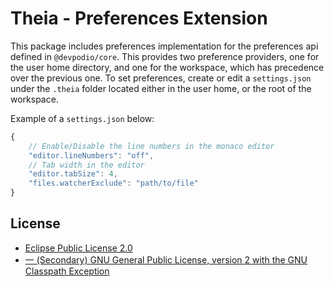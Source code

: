 # Theia - Preferences Extension

This package includes preferences implementation for the preferences api defined in `@devpodio/core`. This provides two preference providers, one for the user home directory, and one for the workspace, which has precedence over the previous one. To set preferences, create or edit a `settings.json` under the `.theia` folder located either in the user home, or the root of the workspace.

Example of a `settings.json` below:

```typescript
{
    // Enable/Disable the line numbers in the monaco editor
	"editor.lineNumbers": "off",
    // Tab width in the editor
	"editor.tabSize": 4,
	"files.watcherExclude": "path/to/file"
}
```

## License
- [Eclipse Public License 2.0](http://www.eclipse.org/legal/epl-2.0/)
- [一 (Secondary) GNU General Public License, version 2 with the GNU Classpath Exception](https://projects.eclipse.org/license/secondary-gpl-2.0-cp)